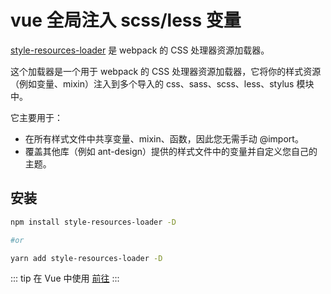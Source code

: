 # vue 全局注入 scss/less 变量

[style-resources-loader](https://github.com/yenshih/style-resources-loader) 是 webpack 的 CSS 处理器资源加载器。

这个加载器是一个用于 webpack 的 CSS 处理器资源加载器，它将你的样式资源（例如变量、mixin）注入到多个导入的 css、sass、scss、less、stylus 模块中。

它主要用于：

- 在所有样式文件中共享变量、mixin、函数，因此您无需手动 @import。 
- 覆盖其他库（例如 ant-design）提供的样式文件中的变量并自定义您自己的主题。

## 安装

``` bash
npm install style-resources-loader -D

#or

yarn add style-resources-loader -D
```

::: tip
在 Vue 中使用 [前往](https://cli.vuejs.org/zh/guide/css.html)
:::
